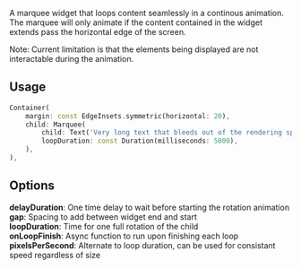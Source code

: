 <!-- 
This README describes the package. If you publish this package to pub.dev,
this README's contents appear on the landing page for your package.

For information about how to write a good package README, see the guide for
[writing package pages](https://dart.dev/guides/libraries/writing-package-pages). 

For general information about developing packages, see the Dart guide for
[creating packages](https://dart.dev/guides/libraries/create-library-packages)
and the Flutter guide for
[developing packages and plugins](https://flutter.dev/developing-packages). 
-->

A marquee widget that loops content seamlessly in a continous animation. The marquee will only animate if the content contained in the widget extends pass the horizontal edge of the screen.

Note: Current limitation is that the elements being displayed are not interactable during the animation.

## Usage

```dart
Container(
    margin: const EdgeInsets.symmetric(horizontal: 20),
    child: Marquee(
        child: Text('Very long text that bleeds out of the rendering space'),
        loopDuration: const Duration(milliseconds: 5000),
    ),
),
```

## Options

**delayDuration**: One time delay to wait before starting the rotation animation  
**gap**: Spacing to add between widget end and start  
**loopDuration**: Time for one full rotation of the child  
**onLoopFinish**: Async function to run upon finishing each loop  
**pixelsPerSecond**: Alternate to loop duration, can be used for consistant speed regardless of size  